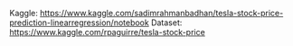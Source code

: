 Kaggle:
	https://www.kaggle.com/sadimrahmanbadhan/tesla-stock-price-prediction-linearregression/notebook
Dataset:
	https://www.kaggle.com/rpaguirre/tesla-stock-price

